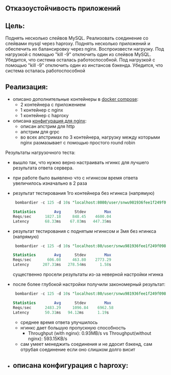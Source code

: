 ## Отказоустойчивость приложений
## Цель:
Поднять несколько слейвов MySQL.
Реализовать соединение со слейвами mysql через haproxy.
Поднять несколько приложений и обеспечить их балансировку через nginx.
Воспроизвести нагрузку.
Под нагрузкой с помощью "kill -9" отключить один из слейвов MySQL. Убедится, что система осталась работоспособной.
Под нагрузкой с помощью "kill -9" отключить один из инстансов бэкенда. Убедится, что система осталась работоспособной

## Реализация:
- описано дополнительные контейнеры в [docker compose](https://github.com/syth0le/social-network/blob/main/docker-compose.yaml#L4):
  - 2 контейнера с приложением 
  - 1 контейнер с nginx
  - 1 контейнер с haproxy
- описана [конфигурация для nginx](https://github.com/syth0le/social-network/blob/main/infra/nginx/nginx.conf):
  - описан апстрим для http
  - апстрим для grpc
  - во всех апстримах по 3 контейнера, нагрузку между которыми nginx размазывает с помощью простого round robin

Результаты нагрузочного теста:
- вышло так, что нужно верно настраивать нгинкс для лучшего результата ответа сервера.
- при работе было выявлено что с нгинксом время ответа увеличилось изначально в 2 раза
- результат тестирования 1го контейнера без нгинкса (напрямую)
  ```sql
   bombardier -c 125 -d 10s "localhost:8080/user/snwu981936fee1f249f098965c6102f6e5f3"
  
  Statistics        Avg      Stdev        Max
  Reqs/sec      1827.18     848.45    4600.04
  Latency       68.33ms    67.03ms   447.35ms
  ```
- результат тестирования c поднятым нгинксом и 3мя  без нгинкса (напрямую)
  ```sql
   bombardier -c 125 -d 10s "localhost:80/user/snwu981936fee1f249f098965c6102f6e5f3"

  Statistics        Avg      Stdev        Max
  Reqs/sec       606.08     463.80    2773.29
  Latency      207.31ms   278.54ms      1.58s
  
  ```
  существенно просели результаты из-за неверной настройки нгинка
- после более глубокой настройки получили закономерный результат:
  ```sql
   bombardier -c 125 -d 10s "localhost:80/user/snwu981936fee1f249f098965c6102f6e5f3"
  
  Statistics        Avg      Stdev        Max
  Reqs/sec      2483.29     1096.84    6962.58
  Latency       50.31ms   94.12ms      1.19s
  ```
  - среднее время ответа улучшилось
  - нгинкс дает большую пропускную способность
    - Throughput (with nginx):     0.93MB/s  vs Throughput(without nginx):   593.15KB/s
  - сам умеет менеджить соединения и не ддосит бэкенд, сам отрубая соединение если оно слишком долго висит

- описана конфигурация с haproxy:
  - 
